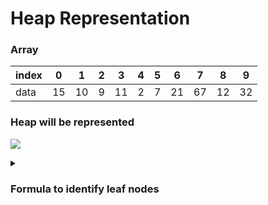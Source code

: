 # Heap Representation
### Array
index | 0 | 1 | 2 | 3 | 4 | 5 | 6 | 7 | 8 | 9
------|---|---|---|---|---|---|---|---|---|---
data  | 15 | 10 | 9 | 11 | 2 | 7 | 21 | 67 | 12 | 32

### Heap will be represented
![](https://g.gravizo.com/source/array_to_heap?https%3A%2F%2Fraw.githubusercontent.com%2Fshakeelansari63%2FTraining%2Fmaster%2FAlgorithms%2FREADME.md)

<details> 
<summary></summary>
array_to_heap
digraph G {
   15 -> 10;
   15 -> 9;
   10 -> 11;
   10 -> 2;
   9 -> 7;
   9 -> 21;
   11 -> 67;
   11 -> 12;
   2 -> 32;
 }
array_to_heap
</details>

### Formula to identify leaf nodes
